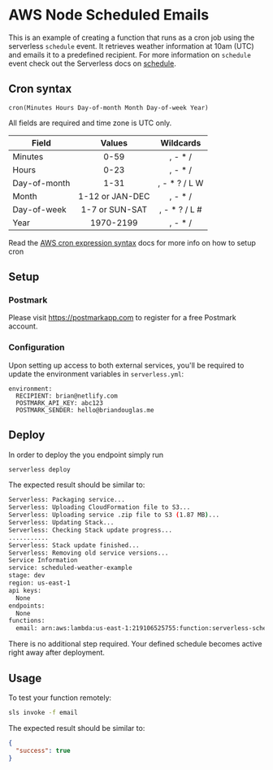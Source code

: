 
# AWS Node Scheduled Emails

This is an example of creating a function that runs as a cron job using the serverless `schedule` event. It retrieves weather information at 10am (UTC) and emails it to a predefined recipient. For more information on `schedule` event check out the Serverless docs on [schedule](https://serverless.com/framework/docs/providers/aws/events/schedule/).

## Cron syntax

```pseudo
cron(Minutes Hours Day-of-month Month Day-of-week Year)
```

All fields are required and time zone is UTC only.

| Field         | Values         | Wildcards     |
| ------------- |:--------------:|:-------------:|
| Minutes       | 0-59           | , - * /       |
| Hours         | 0-23           | , - * /       |
| Day-of-month  | 1-31           | , - * ? / L W |
| Month         | 1-12 or JAN-DEC| , - * /       |
| Day-of-week   | 1-7 or SUN-SAT | , - * ? / L # |
| Year          | 1970-2199      | , - * /       |

Read the [AWS cron expression syntax](http://docs.aws.amazon.com/lambda/latest/dg/tutorial-scheduled-events-schedule-expressions.html) docs for more info on how to setup cron

## Setup

### Postmark

Please visit https://postmarkapp.com to register for a free Postmark account.

### Configuration

Upon setting up access to both external services, you'll be required to update the environment variables in `serverless.yml`:

```
environment:
  RECIPIENT: brian@netlify.com
  POSTMARK_API_KEY: abc123
  POSTMARK_SENDER: hello@briandouglas.me
```

## Deploy

In order to deploy the you endpoint simply run

```bash
serverless deploy
```

The expected result should be similar to:

```bash
Serverless: Packaging service...
Serverless: Uploading CloudFormation file to S3...
Serverless: Uploading service .zip file to S3 (1.87 MB)...
Serverless: Updating Stack...
Serverless: Checking Stack update progress...
...........
Serverless: Stack update finished...
Serverless: Removing old service versions...
Service Information
service: scheduled-weather-example
stage: dev
region: us-east-1
api keys:
  None
endpoints:
  None
functions:
  email: arn:aws:lambda:us-east-1:219106525755:function:serverless-scheduled-hustlin
```

There is no additional step required. Your defined schedule becomes active right away after deployment.

## Usage

To test your function remotely:

```bash
sls invoke -f email  
```

The expected result should be similar to:

```json
{
  "success": true
}
```

